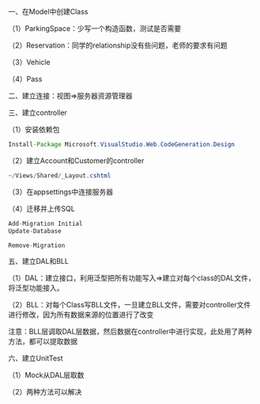 一、在Model中创建Class

（1）ParkingSpace：少写一个构造函数，测试是否需要

（2）Reservation：同学的relationship没有些问题，老师的要求有问题

（3）Vehicle

（4）Pass

二、建立连接：视图=>服务器资源管理器

三、建立controller

（1）安装依赖包
```java
Install-Package Microsoft.VisualStudio.Web.CodeGeneration.Design
```

（2）建立Account和Customer的controller
```java
~/Views/Shared/_Layout.cshtml
```

（3）在appsettings中连接服务器

（4）迁移并上传SQL
```java
Add-Migration Initial
Update-Database

Remove-Migration
```

五、建立DAL和BLL

（1）DAL：建立接口，利用泛型把所有功能写入=>建立对每个class的DAL文件，将泛型功能接入。

（2）BLL：对每个Class写BLL文件，一旦建立BLL文件，需要对controller文件进行修改，因为所有数据来源的位置进行了改变

注意：BLL层调取DAL层数据，然后数据在controller中进行实现，此处用了两种方法，都可以提取数据

六、建立UnitTest

（1）Mock从DAL层取数

（2）两种方法可以解决